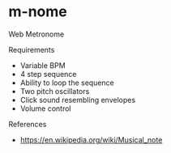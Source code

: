 # m-nome
Web Metronome

Requirements
* Variable BPM 
* 4 step sequence
* Ability to loop the sequence
* Two pitch oscillators
* Click sound resembling envelopes
* Volume control

References
* https://en.wikipedia.org/wiki/Musical_note
